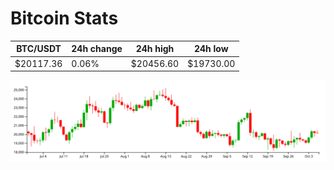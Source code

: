 # Bitcoin Stats

BTC/USDT|24h change|24h high|24h low|
|---|---|---|---|
|$20117.36|0.06%|$20456.60|$19730.00|

<img src="./chart.svg">

